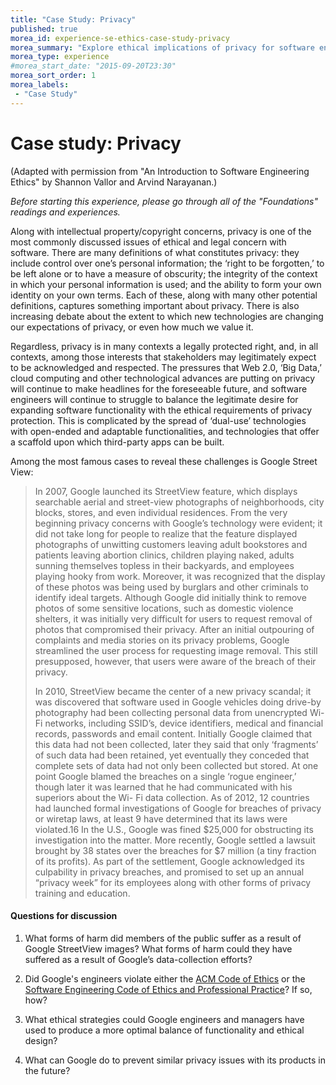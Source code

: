 ```yaml
---
title: "Case Study: Privacy"
published: true
morea_id: experience-se-ethics-case-study-privacy
morea_summary: "Explore ethical implications of privacy for software engineers"
morea_type: experience
#morea_start_date: "2015-09-20T23:30"
morea_sort_order: 1
morea_labels:
 - "Case Study"
---
```


# Case study: Privacy

(Adapted with permission from "An Introduction to Software Engineering Ethics" by Shannon Vallor and Arvind Narayanan.)

*Before starting this experience, please go through all of the "Foundations" readings and experiences.*

Along with intellectual property/copyright concerns, privacy is one of the most commonly discussed issues of ethical and legal concern with software. There are many definitions of what constitutes privacy: they include control over one’s personal information; the ‘right to be forgotten,’ to be left alone or to have a measure of obscurity; the integrity of the context in which your personal information is used; and the ability to form your own identity on your own terms. Each of these, along with many other potential definitions, captures something important about privacy. There is also increasing debate about the extent to which new technologies are changing our expectations of privacy, or even how much we value it.

Regardless, privacy is in many contexts a legally protected right, and, in all contexts, among those interests that stakeholders may legitimately expect to be acknowledged and respected. The pressures that Web 2.0, ‘Big Data,’ cloud computing and other technological advances are putting on privacy will continue to make headlines for the foreseeable future, and software engineers will continue to struggle to balance the legitimate desire for expanding software functionality with the ethical requirements of privacy protection. This is complicated by the spread of ‘dual-use’ technologies with open-ended and adaptable functionalities, and technologies that offer a scaffold upon which third-party apps can be built.

Among the most famous cases to reveal these challenges is Google Street View:

<blockquote>
<p>In 2007, Google launched its StreetView feature, which displays searchable aerial and street-view photographs of neighborhoods, city blocks, stores, and even individual residences. From the very beginning privacy concerns with Google’s technology were evident; it did not take long for people to realize that the feature displayed photographs of unwitting customers leaving adult bookstores and patients leaving abortion clinics, children playing naked, adults sunning themselves topless in their backyards, and employees playing hooky from work. Moreover, it was recognized that the display of these photos was being used by burglars and other criminals to identify ideal targets. Although Google did initially think to remove photos of some sensitive locations, such as domestic violence shelters, it was initially very difficult for users to request removal of photos that compromised their privacy. After an initial outpouring of complaints and media stories on its privacy problems, Google streamlined the user process for requesting image removal. This still presupposed, however, that users were aware of the breach of their privacy.</p>

<p>In 2010, StreetView became the center of a new privacy scandal; it was discovered that software used in Google vehicles doing drive-by photography had been collecting personal data from unencrypted Wi-Fi networks, including SSID’s, device identifiers, medical and financial records, passwords and email content. Initially Google claimed that this data had not been collected, later they said that only ‘fragments’ of such data had been retained, yet eventually they conceded that complete sets of data had not only been collected but stored. At one point Google blamed the breaches on a single ‘rogue engineer,’ though later it was learned that he had communicated with his superiors about the Wi- Fi data collection. As of 2012, 12 countries had launched formal investigations of Google for breaches of privacy or wiretap laws, at least 9 have determined that its laws were violated.16 In the U.S., Google was fined $25,000 for obstructing its investigation into the matter. More recently, Google settled a lawsuit brought by 38 states over the breaches for $7 million (a tiny fraction of its profits). As part of the settlement, Google acknowledged its culpability in privacy breaches, and promised to set up an annual “privacy week” for its employees along with other forms of privacy training and education.</p>
</blockquote>
  
  
#### Questions for discussion

  1. What forms of harm did members of the public suffer as a result of Google StreetView images? What forms of harm could they have suffered as a result of Google’s data-collection efforts?
  
  2. Did Google's engineers violate either the [ACM Code of Ethics](http://www.acm.org/about/code-of-ethics) or the [Software Engineering Code of Ethics and Professional Practice](https://www.computer.org/web/education/code-of-ethics)? If so, how?
  
  3. What ethical strategies could Google engineers and managers have used to produce a more optimal balance of functionality and ethical design? 
  
  4. What can Google do to prevent similar privacy issues with its products in the future?
  